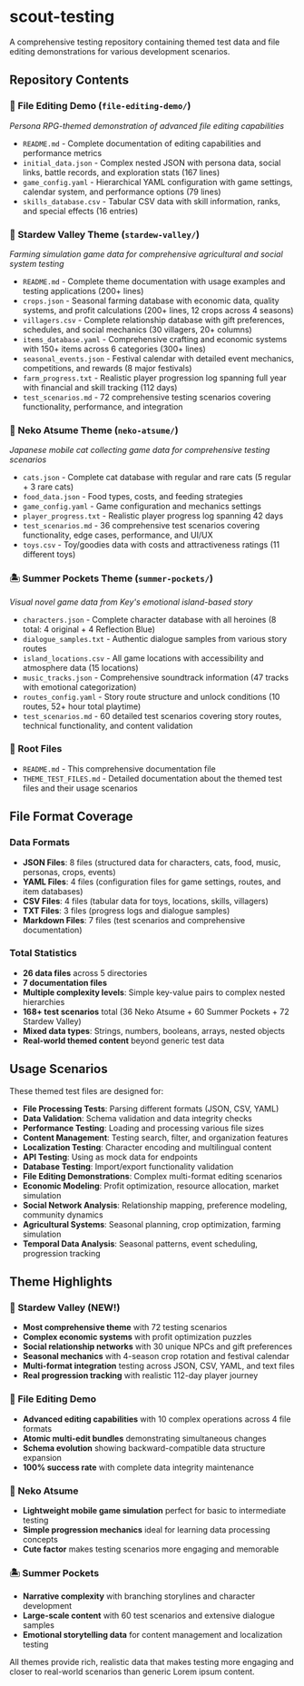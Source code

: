 # scout-testing

A comprehensive testing repository containing themed test data and file editing demonstrations for various development scenarios.

## Repository Contents

### 🧪 File Editing Demo (`file-editing-demo/`)
*Persona RPG-themed demonstration of advanced file editing capabilities*

- `README.md` - Complete documentation of editing capabilities and performance metrics
- `initial_data.json` - Complex nested JSON with persona data, social links, battle records, and exploration stats (167 lines)
- `game_config.yaml` - Hierarchical YAML configuration with game settings, calendar system, and performance options (79 lines)
- `skills_database.csv` - Tabular CSV data with skill information, ranks, and special effects (16 entries)

### 🌱 Stardew Valley Theme (`stardew-valley/`)
*Farming simulation game data for comprehensive agricultural and social system testing*

- `README.md` - Complete theme documentation with usage examples and testing applications (200+ lines)
- `crops.json` - Seasonal farming database with economic data, quality systems, and profit calculations (200+ lines, 12 crops across 4 seasons)
- `villagers.csv` - Complete relationship database with gift preferences, schedules, and social mechanics (30 villagers, 20+ columns)
- `items_database.yaml` - Comprehensive crafting and economic systems with 150+ items across 6 categories (300+ lines)
- `seasonal_events.json` - Festival calendar with detailed event mechanics, competitions, and rewards (8 major festivals)
- `farm_progress.txt` - Realistic player progression log spanning full year with financial and skill tracking (112 days)
- `test_scenarios.md` - 72 comprehensive testing scenarios covering functionality, performance, and integration

### 📱 Neko Atsume Theme (`neko-atsume/`)
*Japanese mobile cat collecting game data for comprehensive testing scenarios*

- `cats.json` - Complete cat database with regular and rare cats (5 regular + 3 rare cats)
- `food_data.json` - Food types, costs, and feeding strategies
- `game_config.yaml` - Game configuration and mechanics settings
- `player_progress.txt` - Realistic player progress log spanning 42 days
- `test_scenarios.md` - 36 comprehensive test scenarios covering functionality, edge cases, performance, and UI/UX
- `toys.csv` - Toy/goodies data with costs and attractiveness ratings (11 different toys)

### 🏝️ Summer Pockets Theme (`summer-pockets/`)
*Visual novel game data from Key's emotional island-based story*

- `characters.json` - Complete character database with all heroines (8 total: 4 original + 4 Reflection Blue)
- `dialogue_samples.txt` - Authentic dialogue samples from various story routes
- `island_locations.csv` - All game locations with accessibility and atmosphere data (15 locations)
- `music_tracks.json` - Comprehensive soundtrack information (47 tracks with emotional categorization)
- `routes_config.yaml` - Story route structure and unlock conditions (10 routes, 52+ hour total playtime)
- `test_scenarios.md` - 60 detailed test scenarios covering story routes, technical functionality, and content validation

### 📁 Root Files
- `README.md` - This comprehensive documentation file
- `THEME_TEST_FILES.md` - Detailed documentation about the themed test files and their usage scenarios

## File Format Coverage

### Data Formats
- **JSON Files**: 8 files (structured data for characters, cats, food, music, personas, crops, events)
- **YAML Files**: 4 files (configuration files for game settings, routes, and item databases)
- **CSV Files**: 4 files (tabular data for toys, locations, skills, villagers)
- **TXT Files**: 3 files (progress logs and dialogue samples)
- **Markdown Files**: 7 files (test scenarios and comprehensive documentation)

### Total Statistics
- **26 data files** across 5 directories
- **7 documentation files**
- **Multiple complexity levels**: Simple key-value pairs to complex nested hierarchies
- **168+ test scenarios** total (36 Neko Atsume + 60 Summer Pockets + 72 Stardew Valley)
- **Mixed data types**: Strings, numbers, booleans, arrays, nested objects
- **Real-world themed content** beyond generic test data

## Usage Scenarios

These themed test files are designed for:

- **File Processing Tests**: Parsing different formats (JSON, CSV, YAML)
- **Data Validation**: Schema validation and data integrity checks
- **Performance Testing**: Loading and processing various file sizes
- **Content Management**: Testing search, filter, and organization features
- **Localization Testing**: Character encoding and multilingual content
- **API Testing**: Using as mock data for endpoints
- **Database Testing**: Import/export functionality validation
- **File Editing Demonstrations**: Complex multi-format editing scenarios
- **Economic Modeling**: Profit optimization, resource allocation, market simulation
- **Social Network Analysis**: Relationship mapping, preference modeling, community dynamics
- **Agricultural Systems**: Seasonal planning, crop optimization, farming simulation
- **Temporal Data Analysis**: Seasonal patterns, event scheduling, progression tracking

## Theme Highlights

### 🌱 Stardew Valley (NEW!)
- **Most comprehensive theme** with 72 testing scenarios
- **Complex economic systems** with profit optimization puzzles
- **Social relationship networks** with 30 unique NPCs and gift preferences
- **Seasonal mechanics** with 4-season crop rotation and festival calendar
- **Multi-format integration** testing across JSON, CSV, YAML, and text files
- **Real progression tracking** with realistic 112-day player journey

### 🧪 File Editing Demo
- **Advanced editing capabilities** with 10 complex operations across 4 file formats
- **Atomic multi-edit bundles** demonstrating simultaneous changes
- **Schema evolution** showing backward-compatible data structure expansion
- **100% success rate** with complete data integrity maintenance

### 📱 Neko Atsume
- **Lightweight mobile game simulation** perfect for basic to intermediate testing
- **Simple progression mechanics** ideal for learning data processing concepts
- **Cute factor** makes testing scenarios more engaging and memorable

### 🏝️ Summer Pockets  
- **Narrative complexity** with branching storylines and character development
- **Large-scale content** with 60 test scenarios and extensive dialogue samples
- **Emotional storytelling data** for content management and localization testing

All themes provide rich, realistic data that makes testing more engaging and closer to real-world scenarios than generic Lorem ipsum content.
